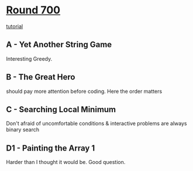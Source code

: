 # [Round 700](https://codeforces.com/contest/1480)
[tutorial](https://codeforces.com/blog/entry/87598)

## A - Yet Another String Game
Interesting Greedy.

## B - The Great Hero
should pay more attention before coding. Here the order matters

## C - Searching Local Minimum
Don't afraid of uncomfortable conditions & interactive problems are always binary search 

## D1 - Painting the Array 1
Harder than I thought it would be. Good question.